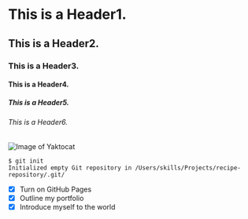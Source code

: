 # This is a Header1.
## This is a Header2.
### This is a Header3.
#### This is a Header4.
##### This is a Header5.
###### This is a Header6.

![Image of Yaktocat](https://octodex.github.com/images/yaktocat.png)

```
$ git init
Initialized empty Git repository in /Users/skills/Projects/recipe-repository/.git/
```
- [x] Turn on GitHub Pages
- [x] Outline my portfolio
- [x] Introduce myself to the world
